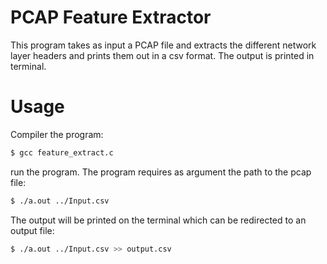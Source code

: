 PCAP Feature Extractor
===============
This program takes as input a PCAP file and extracts the different network 
layer headers and prints them out in a csv format. The output is printed in 
terminal.

Usage
=========================================================
Compiler the program:
```bash
$ gcc feature_extract.c
```
run the program. The program requires as argument the path to the pcap file:
```bash
$ ./a.out ../Input.csv
```
The output will be printed on the terminal which can be redirected to an output
file:
```bash
$ ./a.out ../Input.csv >> output.csv
```


